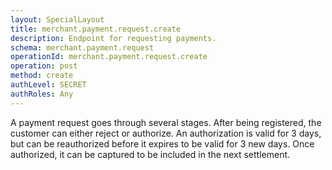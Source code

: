 ```yaml
---
layout: SpecialLayout
title: merchant.payment.request.create
description: Endpoint for requesting payments.
schema: merchant.payment.request
operationId: merchant.payment.request.create
operation: post
method: create
authLevel: SECRET
authRoles: Any
---
```


A payment request goes through several stages. After being registered, the customer can either reject or authorize. An authorization is valid for 3 days, but can be reauthorized before it expires to be valid for 3 new days. Once authorized, it can be captured to be included in the next settlement.
